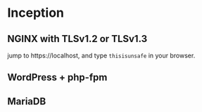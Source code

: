 # Inception

## NGINX with TLSv1.2 or TLSv1.3
jump to https://localhost, 
and type `thisisunsafe` in your browser.

## WordPress + php-fpm

## MariaDB
